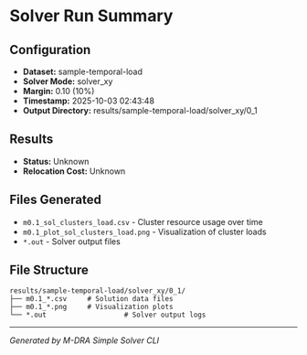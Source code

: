 # Solver Run Summary

## Configuration
- **Dataset:** sample-temporal-load
- **Solver Mode:** solver_xy
- **Margin:** 0.10 (10%)
- **Timestamp:** 2025-10-03 02:43:48
- **Output Directory:** results/sample-temporal-load/solver_xy/0_1

## Results
- **Status:** Unknown
- **Relocation Cost:** Unknown

## Files Generated
- `m0.1_sol_clusters_load.csv` - Cluster resource usage over time
- `m0.1_plot_sol_clusters_load.png` - Visualization of cluster loads
- `*.out` - Solver output files

## File Structure
```
results/sample-temporal-load/solver_xy/0_1/
├── m0.1_*.csv     # Solution data files
├── m0.1_*.png     # Visualization plots
└── *.out                   # Solver output logs
```

---
*Generated by M-DRA Simple Solver CLI*
